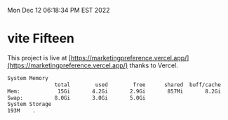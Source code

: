 Mon Dec 12 06:18:34 PM EST 2022

# vite Fifteen


This project is live at [https://marketingpreference.vercel.app/](https://marketingpreference.vercel.app/) thanks to Vercel.

```bash
System Memory
               total        used        free      shared  buff/cache   available
Mem:            15Gi       4.2Gi       2.9Gi       857Mi       8.2Gi       9.9Gi
Swap:          8.0Gi       3.0Gi       5.0Gi
System Storage
193M	.
```
```bash
